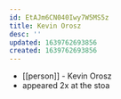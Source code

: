 ```yaml
---
id: EtAJm6CN040Iwy7W5MS5z
title: Kevin Orosz
desc: ''
updated: 1639762693856
created: 1639762693856
---
```



- [[person]] - Kevin Orosz
- appeared 2x at the stoa

